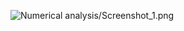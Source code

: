 



![Numerical analysis/Screenshot_1.png](https://github.com/username/repository/raw/branch/folder/image.png)
